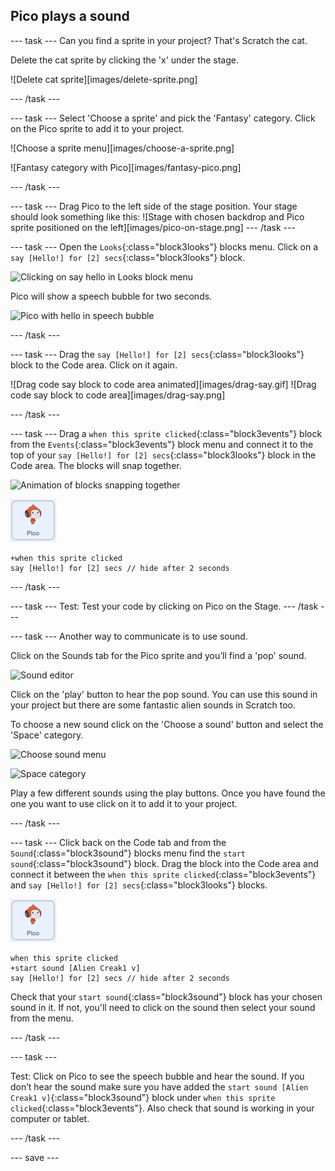 ## Pico plays a sound

--- task ---
Can you find a sprite in your project? That's Scratch the cat. 

Delete the cat sprite by clicking the 'x' under the stage.

![Delete cat sprite][images/delete-sprite.png] 

--- /task ---

--- task ---
Select 'Choose a sprite' and pick the 'Fantasy' category. Click on the Pico sprite to add it to your project.

![Choose a sprite menu][images/choose-a-sprite.png] 

![Fantasy category with Pico][images/fantasy-pico.png] 

--- /task ---

--- task ---
Drag Pico to the left side of the stage position. Your stage should look something like this:
![Stage with chosen backdrop and Pico sprite positioned on the left][images/pico-on-stage.png] 
--- /task ---

--- task ---
Open the `Looks`{:class="block3looks"} blocks menu. Click on a `say [Hello!] for [2] secs`{:class="block3looks"} block.

![Clicking on say hello in Looks block menu](images/say-hello.png)

Pico will show a speech bubble for two seconds. 

![Pico with hello in speech bubble](images/say-hello-stage.png)

--- /task ---

--- task ---
Drag the  `say [Hello!] for [2] secs`{:class="block3looks"} block to the Code area. Click on it again. 

![Drag code say block to code area animated][images/drag-say.gif] 
![Drag code say block to code area][images/drag-say.png] 

--- /task ---

--- task ---
Drag a `when this sprite clicked`{:class="block3events"} block from the `Events`{:class="block3events"} block menu and connect it to the top of your `say [Hello!] for [2] secs`{:class="block3looks"} block in the Code area. The blocks will snap together.

![Animation of blocks snapping together](images/snap-together.png)

![image of Pico sprite](images/pico-sprite.png)

```blocks3
+when this sprite clicked
say [Hello!] for [2] secs // hide after 2 seconds
```

--- /task ---

--- task ---
Test: Test your code by clicking on Pico on the Stage. 
--- /task ---

--- task ---
Another way to communicate is to use sound.

Click on the Sounds tab for the Pico sprite and you’ll find a 'pop' sound. 

![Sound editor](images/sound-editor.png)

Click on the 'play' button to hear the pop sound. You can use this sound in your project but there are some fantastic alien sounds in Scratch too. 

To choose a new sound click on the 'Choose a sound' button and select the 'Space' category. 

![Choose sound menu](images/choose-sound.png)

![Space category](images/space-category.png)

Play a few different sounds using  the play buttons. Once you have found the one you want to use click on it to add it to your project. 

--- /task ---

--- task ---
Click back on the Code tab and from the `Sound`{:class="block3sound"} blocks menu find the `start sound`{:class="block3sound"} block. Drag the block into the Code area and connect it between the `when this sprite clicked`{:class="block3events"} and `say [Hello!] for [2] secs`{:class="block3looks"} blocks. 

![image of Pico sprite](images/pico-sprite.png)

```blocks3
when this sprite clicked
+start sound [Alien Creak1 v]
say [Hello!] for [2] secs // hide after 2 seconds
```

Check that your `start sound`{:class="block3sound"} block has your chosen sound in it. If not, you'll need to click on the sound then select your sound from the menu.

--- /task ---

--- task ---

Test: Click on Pico to see the speech bubble and hear the sound. If you don’t hear the sound make sure you have added the `start sound [Alien Creak1 v]`{:class="block3sound"} block under `when this sprite clicked`{:class="block3events"}. Also check that sound is working in your computer or tablet. 

--- /task ---

--- save ---
